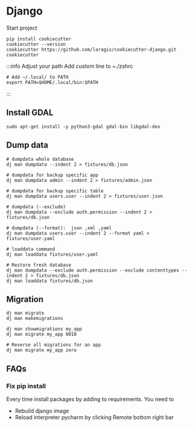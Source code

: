 # Django
Start project
```shell
pip install cookiecutter
cookiecutter --version
cookiecutter https://github.com/laragis/cookiecutter-django.git
cookiecutter

```

:::info Adjust your path
Add custom line to ~./zshrc

```shell
# Add ~/.local/ to PATH
export PATH=$HOME/.local/bin:$PATH
```
:::

## Install GDAL

```shell
sudo apt-get install -y python3-gdal gdal-bin libgdal-dev
```


## Dump data

```shell
# dumpdata whole database
dj man dumpdata --indent 2 > fixtures/db.json

# dumpdata for backup specific app
dj man dumpdata admin --indent 2 > fixtures/admin.json

# dumpdata for backup specific table
dj man dumpdata users.user --indent 2 > fixtures/user.json

# dumpdata (--exclude)
dj man dumpdata --exclude auth.permission --indent 2 > fixtures/db.json

# dumpdata (--format):  json ,xml ,yaml
dj man dumpdata users.user --indent 2 --format yaml > fixtures/user.yaml

# loaddata command
dj man loaddata fixtures/user.yaml

# Restore fresh database
dj man dumpdata --exclude auth.permission --exclude contenttypes --indent 2 > fixtures/db.json
dj man loaddata fixtures/db.json
```

## Migration
```shell
dj man migrate
dj man makemigrations

dj man showmigrations my_app
dj man migrate my_app 0010

# Reverse all migrations for an app
dj man migrate my_app zero
```

## FAQs
### Fix pip install
Every time install packages by adding to requirements. You need to 
- Rebuild django image
- Reload interpreter pycharm by clicking Remote bottom right bar